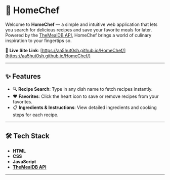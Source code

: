 # 🍳 HomeChef

Welcome to **HomeChef** — a simple and intuitive web application that lets you search for delicious recipes and save your favorite meals for later. Powered by the [TheMealDB API](https://www.themealdb.com/), HomeChef brings a world of culinary inspiration to your fingertips so.

🔗 **Live Site Link**: [https://aa5hut0sh.github.io/HomeChef/](https://aa5hut0sh.github.io/HomeChef/)

---

## ✨ Features

- 🔍 **Recipe Search**: Type in any dish name to fetch recipes instantly.
- ❤️ **Favorites**: Click the heart icon to save or remove recipes from your favorites.
- 📋 **Ingredients & Instructions**: View detailed ingredients and cooking steps for each recipe.

---

## 🛠️ Tech Stack

- **HTML**
- **CSS**
- **JavaScript**
- **[TheMealDB API](https://www.themealdb.com/api.php)**

---
